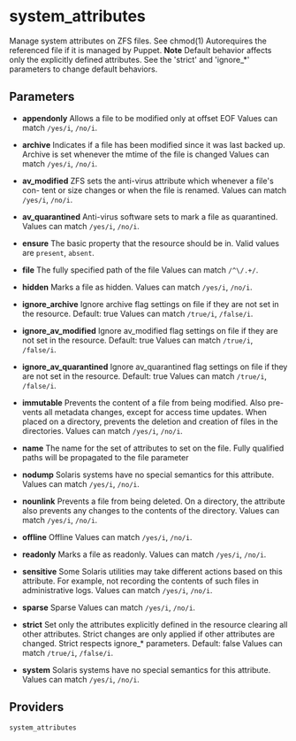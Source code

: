 
system_attributes
=================
Manage system attributes on ZFS files. See chmod(1)
Autorequires the referenced file if it is managed by Puppet.
**Note** Default behavior affects only the explicitly defined
attributes. See the 'strict' and 'ignore_*' parameters to change
default behaviors.


Parameters
----------

- **appendonly**
    Allows a file to be modified only at offset EOF
    Values can match `/yes/i`, `/no/i`.

- **archive**
    Indicates if a file has been modified since it was last backed up.
    Archive is set whenever the mtime of the file is changed
    Values can match `/yes/i`, `/no/i`.

- **av_modified**
    ZFS  sets the anti-virus attribute which whenever a file's con-
    tent or size changes or when the file is renamed.
    Values can match `/yes/i`, `/no/i`.

- **av_quarantined**
    Anti-virus software sets to mark a file as quarantined.
    Values can match `/yes/i`, `/no/i`.

- **ensure**
    The basic property that the resource should be in.
    Valid values are `present`, `absent`. 

- **file**
    The fully specified path of the file
Values can match `/^\/.+/`.

- **hidden**
    Marks a file as hidden.
Values can match `/yes/i`, `/no/i`.

- **ignore_archive**
    Ignore archive flag settings on file if they are not set in the
    resource.
Default: true
Values can match `/true/i`, `/false/i`.

- **ignore_av_modified**
    Ignore av_modified flag settings on file if they are not set in the
    resource.
Default: true
Values can match `/true/i`, `/false/i`.

- **ignore_av_quarantined**
    Ignore av_quarantined flag settings on file if they are not set in the
    resource.
Default: true
Values can match `/true/i`, `/false/i`.

- **immutable**
    Prevents the content of a file from being modified.  Also  pre-
    vents  all  metadata  changes,  except for access time updates.
    When placed on a directory, prevents the deletion and  creation
    of  files in the directories.
Values can match `/yes/i`, `/no/i`.

- **name**
    The name for the set of attributes to set on the file.
    Fully qualified paths will be propagated to the file parameter

- **nodump**
    Solaris systems have no special semantics for this attribute.
    Values can match `/yes/i`, `/no/i`.

- **nounlink**
    Prevents  a  file  from  being  deleted.  On  a  directory, the
    attribute also prevents any changes  to  the  contents  of  the
    directory.
Values can match `/yes/i`, `/no/i`.

- **offline**
    Offline
Values can match `/yes/i`, `/no/i`.

- **readonly**
    Marks a file as readonly.
Values can match `/yes/i`, `/no/i`.

- **sensitive**
    Some Solaris utilities may take different actions based on this
    attribute. For example, not  recording  the  contents  of  such
    files in administrative logs.
Values can match `/yes/i`, `/no/i`.

- **sparse**
    Sparse
Values can match `/yes/i`, `/no/i`.

- **strict**
    Set only the attributes explicitly defined in the resource clearing
    all other attributes.
    Strict changes are only applied if other attributes are changed.
    Strict respects ignore_* parameters.
    Default: false
Values can match `/true/i`, `/false/i`.

- **system**
    Solaris systems have no special semantics for this attribute.
    Values can match `/yes/i`, `/no/i`.

Providers
---------
    system_attributes
